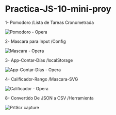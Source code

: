 # Practica-JS-10-mini-proy
1- Pomodoro /Lista de Tareas Cronometrada

![Pomodoro - Opera](https://github.com/Estupi/Practica-JS-10-mini-proy/assets/97317491/4a86282e-5a49-44bf-97a3-57ec7b58e256)


2- Mascara para Input /Config

![Mascara - Opera](https://github.com/Estupi/Practica-JS-10-mini-proy/assets/97317491/5d87a748-9ad2-4067-a7d7-90d23ffa3ef5)

3- App-Contar-Días /localStorage

![App-Contar-Días - Opera](https://github.com/AliaxBit/Practica-JS-10-mini-proy/assets/97317491/b179ada1-ca32-4733-b950-c0f1d88d9168)

4- Calificador-Rango /Mascara-SVG

![Calificador - Opera](https://github.com/AliaxBit/Practica-JS-10-mini-proy/assets/97317491/3cf20985-359c-4431-919a-4273113655c7)

8- Convertido De JSON a CSV  /Herramienta

![PrtScr capture](https://github.com/AliaxBit/Practica-JS-10-mini-proy/assets/97317491/054303d0-65b9-4677-b2d4-92abb6cdc2f9)


